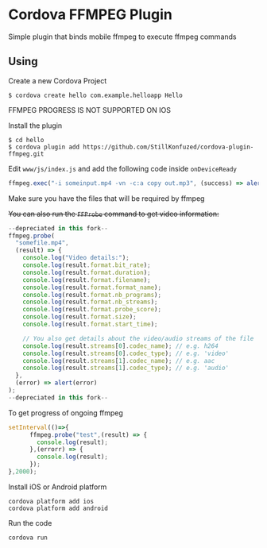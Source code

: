 # Cordova FFMPEG Plugin

Simple plugin that binds mobile ffmpeg to execute ffmpeg commands

## Using

Create a new Cordova Project

    $ cordova create hello com.example.helloapp Hello

FFMPEG PROGRESS IS  NOT SUPPORTED ON IOS

Install the plugin

    $ cd hello
    $ cordova plugin add https://github.com/StillKonfuzed/cordova-plugin-ffmpeg.git

Edit `www/js/index.js` and add the following code inside `onDeviceReady`

```js
ffmpeg.exec("-i someinput.mp4 -vn -c:a copy out.mp3", (success) => alert(success), (failure) => alert(failure));
```

Make sure you have the files that will be required by ffmpeg

~~You can also run the `FFProbe` command to get video information:~~

```js
--depreciated in this fork--
ffmpeg.probe(
  "somefile.mp4",
  (result) => {
    console.log("Video details:");
    console.log(result.format.bit_rate);
    console.log(result.format.duration);
    console.log(result.format.filename);
    console.log(result.format.format_name);
    console.log(result.format.nb_programs);
    console.log(result.format.nb_streams);
    console.log(result.format.probe_score);
    console.log(result.format.size);
    console.log(result.format.start_time);

    // You also get details about the video/audio streams of the file
    console.log(result.streams[0].codec_name); // e.g. h264
    console.log(result.streams[0].codec_type); // e.g. 'video'
    console.log(result.streams[1].codec_name); // e.g. aac
    console.log(result.streams[1].codec_type); // e.g. 'audio'
  },
  (error) => alert(error)
);
--depreciated in this fork--
```

To get progress of ongoing ffmpeg 
```js
setInterval(()=>{
      ffmpeg.probe("test",(result) => {
        console.log(result);
      },(errorr) => {
        console.log(result);
      });
},2000);
```

Install iOS or Android platform

    cordova platform add ios
    cordova platform add android

Run the code

    cordova run
